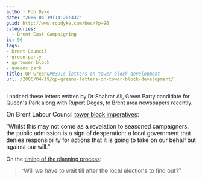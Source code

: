 ```yaml
---
author: Rob Dyke
date: "2006-04-19T14:20:43Z"
guid: http://www.robdyke.com/bec/?p=96
categories:
  - Brent East Campaigning
id: 96
tags:
- Brent Council
- green party
- qp tower block
- queens park
title: QP Green&#039;s letters on tower block development
url: /2006/04/19/qp-greens-letters-on-tower-block-development/
---
```

I noticed these letters written by Dr Shahrar Ali, Green Party candidate for Queen's Park along with Rupert Degas, to Brent area newspapers recently.

<font size="3" face="Arial">On Brent Labour Council <a href="http://brentandharrow.greenparty.org.uk/brenttimes9Nov.htm">tower block imperatives</a>:</font>

<font size="3" face="Arial">"Whilst this may not come as a revelation to seasoned campaigners, the public admission is a sign of desperation: a local government that denies responsibility for actions that it is going to take on our behalf but against our will."</font>

On the [timing of the planning process](http://brentandharrow.greenparty.org.uk/observer27Oct.htm):

> "<font size="3" face="Arial">Will we have to wait till after the local elections to find out?"</font>